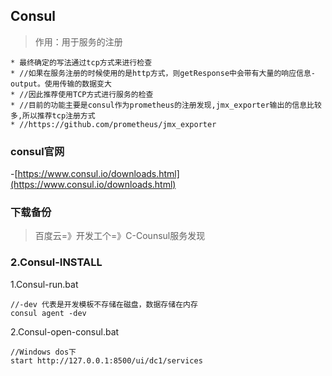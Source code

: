 ## Consul
> 作用：用于服务的注册

```
* 最终确定的写法通过tcp方式来进行检查
* //如果在服务注册的时候使用的是http方式，则getResponse中会带有大量的响应信息-output。使用传输的数据变大
* //因此推荐使用TCP方式进行服务的检查
* //目前的功能主要是consul作为prometheus的注册发现,jmx_exporter输出的信息比较多,所以推荐tcp注册方式
* //https://github.com/prometheus/jmx_exporter
```

### consul官网
-[https://www.consul.io/downloads.html](https://www.consul.io/downloads.html)
### 下载备份
> 百度云=》开发工个=》C-Counsul服务发现

### 2.Consul-INSTALL

1.Consul-run.bat
```
//-dev 代表是开发模板不存储在磁盘，数据存储在内存
consul agent -dev
```
2.Consul-open-consul.bat
```
//Windows dos下
start http://127.0.0.1:8500/ui/dc1/services
```